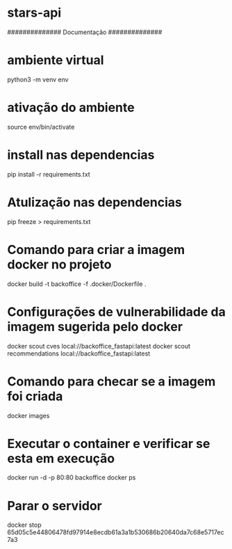 # stars-api

############## Documentação ############## 

# ambiente virtual 
  python3 -m venv env

# ativação do ambiente 
  source env/bin/activate
  
# install nas dependencias
  pip install -r requirements.txt

# Atulização nas dependencias
  pip freeze > requirements.txt
  
# Comando para criar a imagem docker no projeto 
  docker build -t backoffice -f .docker/Dockerfile .

 # Configurações de vulnerabilidade da imagem sugerida pelo docker 
  docker scout cves local://backoffice_fastapi:latest
  docker scout recommendations local://backoffice_fastapi:latest
  
# Comando para checar se a imagem foi criada
  docker images

# Executar o container e verificar se esta em execução
  docker run -d -p 80:80 backoffice
  docker ps

# Parar o servidor
  docker stop <seu id> 65d05c5e44806478fd97914e8ecdb61a3a1b530686b20640da7c68e5717ec7a3
